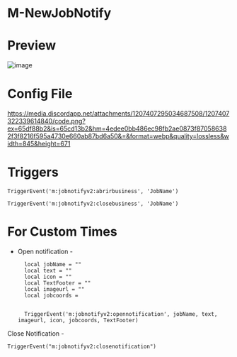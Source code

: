 # M-NewJobNotify


# Preview
![image](https://github.com/M-DEVELOPMENT23/M-NewJobNotify/assets/69606982/03609a2b-6f35-400e-bfc4-aab56d77880c)

# Config File
https://media.discordapp.net/attachments/1207407295034687508/1207407322339614840/code.png?ex=65df88b2&is=65cd13b2&hm=4edee0bb486ec98fb2ae0873f870586382f3f8216f595a4730e660ab87bd6a50&=&format=webp&quality=lossless&width=845&height=671



# Triggers

```TriggerEvent('m:jobnotifyv2:abrirbusiness', 'JobName') ```

```TriggerEvent('m:jobnotifyv2:closebusiness', 'JobName') ```


# For Custom Times

* Open notification - 

        local jobName = ""
        local text = ""
        local icon = ""
        local TextFooter = ""
        local imageurl = ""
        local jobcoords = 


        TriggerEvent('m:jobnotifyv2:opennotification', jobName, text, imageurl, icon, jobcoords, TextFooter) 

Close Notification - 

    TriggerEvent("m:jobnotifyv2:closenotification")

